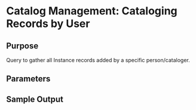 # Catalog Management: Cataloging Records by User 

## Purpose
Query to gather all Instance records added by a specific person/cataloger.
## Parameters

## Sample Output
